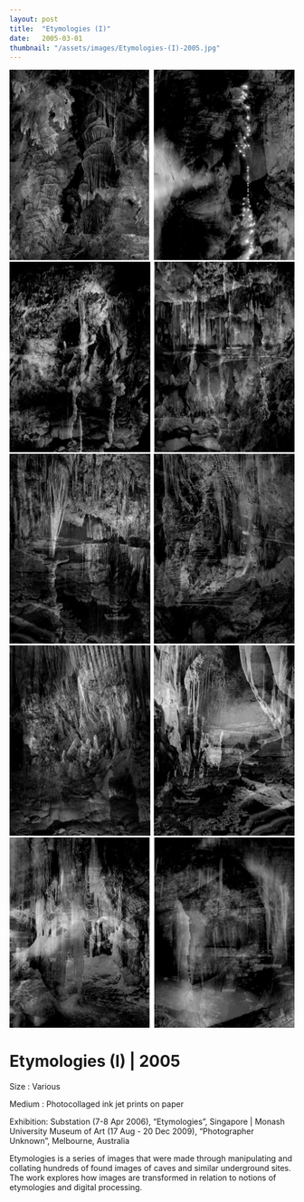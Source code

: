 ```yaml
---
layout: post
title:  "Etymologies (I)"
date:   2005-03-01
thumbnail: "/assets/images/Etymologies-(I)-2005.jpg"
---
```


![My image Name](/assets/images/Etymologies-I_01.jpg)
![My image Name](/assets/images/Etymologies-I_02.jpg)
![My image Name](/assets/images/Etymologies-I_03.jpg)
![My image Name](/assets/images/Etymologies-I_04.jpg)
![My image Name](/assets/images/Etymologies-I_05.jpg)

# Etymologies (I) | 2005

Size
: Various

Medium
: Photocollaged ink jet prints on paper

Exhibition: Substation (7-8 Apr 2006), “Etymologies”, Singapore &#124; Monash University Museum of Art (17 Aug - 20 Dec 2009), “Photographer Unknown”, Melbourne, Australia
         
Etymologies is a series of images that were made through manipulating and collating hundreds of found images of caves and similar underground sites.   The work explores how images are transformed in relation to notions of etymologies and digital processing.